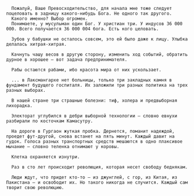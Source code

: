       Пожалуй, Ваше Превосходительство, для начала мне тоже следует поцеловать в задницу какого-нибудь Бога. Не одного так другого.
      Какого именно? Выбор огромен.
      Понимаете, у мусульман один Бог. У христиан три. У индусов 36 000 000. Всего получается 36 000 004 бога. Есть кого целовать.

      Зубов у бабушки не осталось совсем, это ей было даже к лицу. Улыбка делалась хитрая-хитрая.

      Качнуть чашу весов в другую сторону, изменить ход событий, обратить дурное в хорошее – вот задача предпринимателя.

      Рабы остаются рабами, ибо красота мира от них ускользает.

      ... в Лаксмангархе нет больницы, только три закладных камня в фундамент будущего госпиталя. Их заложили три разных политика на трех разных выборах.

      В нашей стране три страшные болезни: тиф, холера и предвыборная лихорадка.

      Электорат углубился в дебри выборной технологии – словно евнухи разбирали по косточкам Камасутру.

      На дороге в Гургаон жуткая пробка. Дернется, поманит надеждой, проедет фут-другой, снова встанет на пять минут. Каждый давит на гудок. Голоса разных транспортных средств мешаются в одно плаксивое мычание – словно теленка отнимают у коровы.

      Клетка охраняется изнутри.

      Раз в сто лет происходит революция, которая несет свободу беднякам.

      Люди ждут, что придет кто-то – из джунглей, с гор, из Китая, из Пакистана – и освободит их. Но такого никогда не случится. Каждый сам творит свою революцию.
